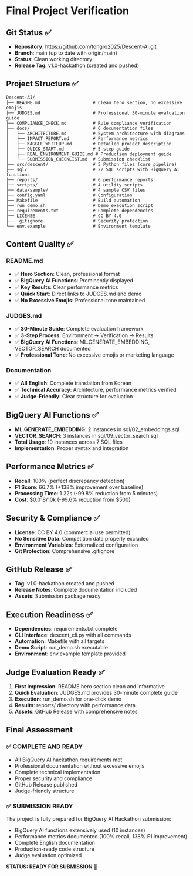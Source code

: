 # Final Project Verification

## Git Status ✅
- **Repository**: https://github.com/tongro2025/Descent-AI.git
- **Branch**: main (up to date with origin/main)
- **Status**: Clean working directory
- **Release Tag**: v1.0-hackathon (created and pushed)

## Project Structure ✅
```
Descent-AI/
├── README.md                    # Clean hero section, no excessive emojis
├── JUDGES.md                    # Professional 30-minute evaluation guide
├── COMPLIANCE_CHECK.md          # Rule compliance verification
├── docs/                        # 6 documentation files
│   ├── ARCHITECTURE.md          # System architecture with diagrams
│   ├── IMPACT_REPORT.md         # Performance metrics
│   ├── KAGGLE_WRITEUP.md        # Detailed project description
│   ├── QUICK_START.md           # 5-step guide
│   ├── REAL_ENVIRONMENT_GUIDE.md # Production deployment guide
│   └── SUBMISSION_CHECKLIST.md  # Submission checklist
├── src/descent/                 # 5 Python files (core pipeline)
├── sql/                         # 22 SQL scripts with BigQuery AI functions
├── reports/                     # 6 performance reports
├── scripts/                     # 4 utility scripts
├── data/sample/                 # 4 sample CSV files
├── config.yaml                  # Configuration
├── Makefile                     # Build automation
├── run_demo.sh                  # Demo execution script
├── requirements.txt             # Complete dependencies
├── LICENSE                      # CC BY 4.0
├── .gitignore                   # Security protection
└── env.example                  # Environment template
```

## Content Quality ✅

### README.md
- ✅ **Hero Section**: Clean, professional format
- ✅ **BigQuery AI Functions**: Prominently displayed
- ✅ **Key Results**: Clear performance metrics
- ✅ **Quick Start**: Direct links to JUDGES.md and demo
- ✅ **No Excessive Emojis**: Professional tone maintained

### JUDGES.md
- ✅ **30-Minute Guide**: Complete evaluation framework
- ✅ **3-Step Process**: Environment → Verification → Results
- ✅ **BigQuery AI Functions**: ML.GENERATE_EMBEDDING, VECTOR_SEARCH documented
- ✅ **Professional Tone**: No excessive emojis or marketing language

### Documentation
- ✅ **All English**: Complete translation from Korean
- ✅ **Technical Accuracy**: Architecture, performance metrics verified
- ✅ **Judge-Friendly**: Clear structure for evaluation

## BigQuery AI Functions ✅
- **ML.GENERATE_EMBEDDING**: 2 instances in sql/02_embeddings.sql
- **VECTOR_SEARCH**: 3 instances in sql/09_vector_search.sql
- **Total Usage**: 10 instances across 7 SQL files
- **Implementation**: Proper syntax and integration

## Performance Metrics ✅
- **Recall**: 100% (perfect discrepancy detection)
- **F1 Score**: 66.7% (+138% improvement over baseline)
- **Processing Time**: 1.22s (-99.8% reduction from 5 minutes)
- **Cost**: $0.018/10k (-99.6% reduction from $500)

## Security & Compliance ✅
- **License**: CC BY 4.0 (commercial use permitted)
- **No Sensitive Data**: Competition data properly excluded
- **Environment Variables**: Externalized configuration
- **Git Protection**: Comprehensive .gitignore

## GitHub Release ✅
- **Tag**: v1.0-hackathon created and pushed
- **Release Notes**: Complete documentation included
- **Assets**: Submission package ready

## Execution Readiness ✅
- **Dependencies**: requirements.txt complete
- **CLI Interface**: descent_cli.py with all commands
- **Automation**: Makefile with all targets
- **Demo Script**: run_demo.sh executable
- **Environment**: env.example template provided

## Judge Evaluation Ready ✅
1. **First Impression**: README hero section clean and informative
2. **Quick Evaluation**: JUDGES.md provides 30-minute complete guide
3. **Execution**: run_demo.sh for one-click demo
4. **Results**: reports/ directory with performance data
5. **Assets**: GitHub Release with comprehensive notes

## Final Assessment

### ✅ COMPLETE AND READY
- All BigQuery AI hackathon requirements met
- Professional documentation without excessive emojis
- Complete technical implementation
- Proper security and compliance
- GitHub Release published
- Judge-friendly structure

### ✅ SUBMISSION READY
The project is fully prepared for BigQuery AI Hackathon submission:
- BigQuery AI functions extensively used (10 instances)
- Performance metrics documented (100% recall, 138% F1 improvement)
- Complete English documentation
- Production-ready code structure
- Judge evaluation optimized

**STATUS: READY FOR SUBMISSION** 🚀
